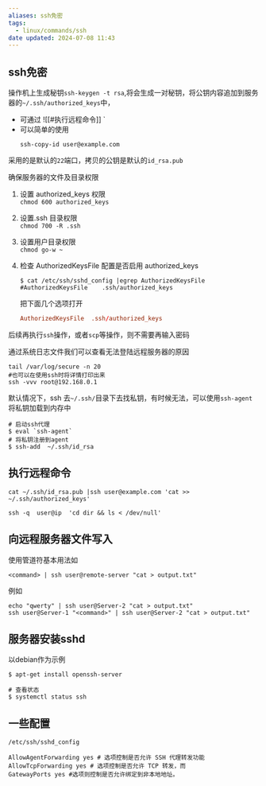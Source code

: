 ```yaml
---
aliases: ssh免密
tags:
  - linux/commands/ssh
date updated: 2024-07-08 11:43
---
```


## ssh免密

操作机上生成秘钥`ssh-keygen -t rsa`,将会生成一对秘钥，将公钥内容追加到服务器的`~/.ssh/authorized_keys`中，

- 可通过 ![[#执行远程命令]] `
- 可以简单的使用
  ```shell
  ssh-copy-id user@example.com
  ```

采用的是默认的`22`端口，拷贝的公钥是默认的`id_rsa.pub`

确保服务器的文件及目录权限

1. 设置 authorized_keys 权限\
   `chmod 600 authorized_keys`
2. 设置.ssh 目录权限\
   `chmod 700 -R .ssh`
3. 设置用户目录权限\
   `chmod go-w ~`
4. 检查 AuthorizedKeysFile 配置是否启用 authorized_keys

   ```shell
   $ cat /etc/ssh/sshd_config |egrep AuthorizedKeysFile
   #AuthorizedKeysFile    .ssh/authorized_keys
   ```

   把下面几个选项打开

   ```conf
   AuthorizedKeysFile  .ssh/authorized_keys
   ```

后续再执行`ssh`操作，或者`scp`等操作，则不需要再输入密码

通过系统日志文件我们可以查看无法登陆远程服务器的原因

```shell
tail /var/log/secure -n 20
#也可以在使用ssh时将详情打印出来
ssh -vvv root@192.168.0.1
```

默认情况下，ssh 去`~/.ssh/`目录下去找私钥，有时候无法，可以使用`ssh-agent`将私钥加载到内存中

```shell
# 启动ssh代理
$ eval `ssh-agent`
# 将私钥注册到agent
$ ssh-add  ~/.ssh/id_rsa
```

## 执行远程命令

```shell
cat ~/.ssh/id_rsa.pub |ssh user@example.com 'cat >> ~/.ssh/authorized_keys'
```

```shell
ssh -q  user@ip  'cd dir && ls < /dev/null'
```

## 向远程服务器文件写入

使用管道符基本用法如

```shell
<command> | ssh user@remote-server "cat > output.txt"
```

例如

```shell
echo "qwerty" | ssh user@Server-2 "cat > output.txt"
ssh user@Server-1 "<command>" | ssh user@Server-2 "cat > output.txt"
```

## 服务器安装sshd

以debian作为示例

```shell
$ apt-get install openssh-server

# 查看状态
$ systemctl status ssh
```

## 一些配置

`/etc/ssh/sshd_config`

```shell
AllowAgentForwarding yes # 选项控制是否允许 SSH 代理转发功能
AllowTcpForwarding yes # 选项控制是否允许 TCP 转发，而
GatewayPorts yes #选项则控制是否允许绑定到非本地地址。
```
